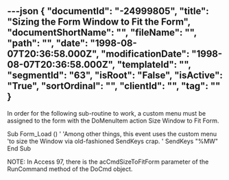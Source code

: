 ---json
{
  "documentId": "-24999805",
  "title": "Sizing the Form Window to Fit the Form",
  "documentShortName": "",
  "fileName": "",
  "path": "",
  "date": "1998-08-07T20:36:58.000Z",
  "modificationDate": "1998-08-07T20:36:58.000Z",
  "templateId": "",
  "segmentId": "63",
  "isRoot": "False",
  "isActive": "True",
  "sortOrdinal": "",
  "clientId": "",
  "tag": ""
}
---

In order for the following sub-routine to work, a custom menu must be assigned to the form with the DoMenuItem action Size Window to Fit Form.

Sub Form_Load ()
    '
    'Among other things, this event uses the custom menu
    'to size the Window via old-fashioned SendKeys crap.
    '
    SendKeys &quot;%MW&quot;
End Sub

NOTE: In Access 97, there is the acCmdSizeToFitForm parameter of the RunCommand method of the DoCmd object.
